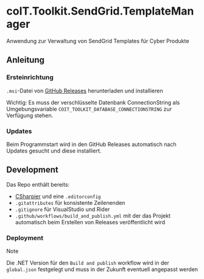 # coIT.Toolkit.SendGrid.TemplateManager

Anwendung zur Verwaltung von SendGrid Templates für Cyber Produkte

## Anleitung

### Ersteinrichtung

`.msi`-Datei von [GitHub Releases](https://github.com/co-IT/coIT.Toolkit.SendGrid.TemplateManager/releases) herunterladen und installieren

Wichtig: Es muss der verschlüsselte Datenbank ConnectionString als Umgebungsvariable `COIT_TOOLKIT_DATABASE_CONNECTIONSTRING` zur Verfügung stehen.

### Updates

Beim Programmstart wird in den GitHub Releases automatisch nach Updates gesucht und diese installiert.

## Development

Das Repo enthält bereits:

- [CSharpier](https://csharpier.com/docs/About) und eine `.editorconfig`
- `.gitattributes` für konsistente Zeilenenden
- `.gitignore` für VisualStudio und Rider
- `.github/workflows/build_and_publish.yml` mit der das Projekt automatisch beim Erstellen von
  Releases veröffentlicht wird

### Deployment

> [!NOTE]
> Die .NET Version für den `Build and publish` workflow wird in der `global.json` festgelegt und
> muss in der Zukunft eventuell angepasst werden
